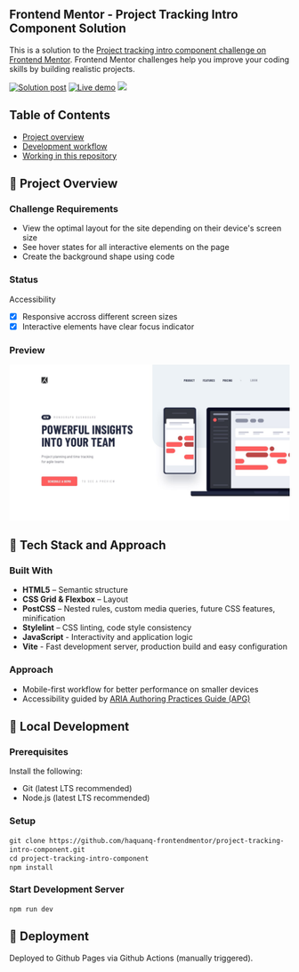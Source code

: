 ## Frontend Mentor - Project Tracking Intro Component Solution

This is a solution to the [Project tracking intro component challenge on Frontend Mentor](https://www.frontendmentor.io/challenges/project-tracking-intro-component-5d289097500fcb331a67d80e). Frontend Mentor challenges help you improve your coding skills by building realistic projects.

<p>
  <a href="https://www.frontendmentor.io/solutions/mobile-first-pixel-perfect---html-and-css-and-js-01BVtgRs9d">
    <img
      alt="Solution post"
      src="https://img.shields.io/badge/Frontendmentor-blue?label=Solution%20on"
    /></a>
  <a href="https://haquanq-frontendmentor.github.io/project-tracking-intro-component/">
    <img
      alt="Live demo"
      src="https://img.shields.io/badge/Demo-teal?label=Live"
    /></a>
  <a href="./LICENSE"
    ><img
      allt="MIT License"
      src="https://img.shields.io/badge/MIT-blue?label=license"
  /></a>
</p>

## Table of Contents

- [Project overview](#sunrise-project-overview)
- [Development workflow](#stars-development-workflow)
- [Working in this repository](#astronaut-working-in-this-repository)

## :sunrise: Project Overview

### Challenge Requirements

- View the optimal layout for the site depending on their device's screen size
- See hover states for all interactive elements on the page
- Create the background shape using code

### Status

Accessibility

- [x] Responsive accross different screen sizes
- [x] Interactive elements have clear focus indicator

### Preview

![](./docs/design/desktop-design.jpg)

## :stars: Tech Stack and Approach

### Built With

- **HTML5** – Semantic structure
- **CSS Grid & Flexbox** – Layout
- **PostCSS** – Nested rules, custom media queries, future CSS features, minification
- **Stylelint** – CSS linting, code style consistency
- **JavaScript** - Interactivity and application logic
- **Vite** - Fast development server, production build and easy configuration

### Approach

- Mobile-first workflow for better performance on smaller devices
- Accessibility guided by [ARIA Authoring Practices Guide (APG)](https://www.w3.org/WAI/ARIA/apg/)

## :leaves: Local Development

### Prerequisites

Install the following:

- Git (latest LTS recommended)
- Node.js (latest LTS recommended)

### Setup

```
git clone https://github.com/haquanq-frontendmentor/project-tracking-intro-component.git
cd project-tracking-intro-component
npm install
```

### Start Development Server

```
npm run dev
```

## :maple_leaf: Deployment

Deployed to Github Pages via Github Actions (manually triggered).
